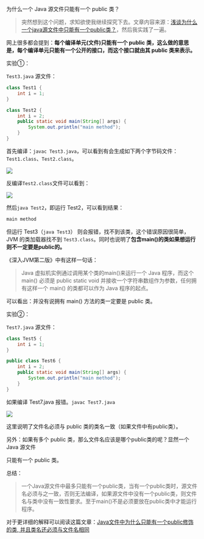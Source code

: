 为什么一个 Java 源文件只能有一个 public 类？

> 突然想到这个问题，求知欲使我继续探究下去。文章内容来源：[浅谈为什么一个java源文件中只能有一个public类？](https://blog.csdn.net/bareheadzzq/article/details/6562211)，然后我实践了一遍。



网上很多都会提到：**每个编译单元(文件)只能有一个 public 类，这么做的意思是，每个编译单元只能有一个公开的接口，而这个接口就由其 public 类来表示。** 

实验①：

`Test3.java` 源文件：

``` java
class Test1 {
	int i = 1;
}

class Test2 {
	int i = 2;
	public static void main(String[] args) {
		System.out.println("main method");
	}
}
```

首先编译：`javac Test3.java`，可以看到有会生成如下两个字节码文件：`Test1.class`、`Test2.class`。

![](https://img-1256179949.cos.ap-shanghai.myqcloud.com/18-5-30-58946191.jpg)

反编译`Test2.class`文件可以看到：

![](https://img-1256179949.cos.ap-shanghai.myqcloud.com/18-5-30-50733391.jpg)

然后`java Test2`，即运行 Test2，可以看到结果：

``` xml
main method
```

但运行 Test3（`java Test3`） 则会报错，找不到该类，这个错误原因很简单，JVM 的类加载器找不到 `Test3.class`。同时也说明了**包含main()的类如果想运行则不一定要是public的。**

《深入JVM第二版》中有这样一句话：

> Java 虚拟机实例通过调用某个类的main()来运行一个 Java 程序，而这个 main() 必须是 public static void 并接收一个字符串数组作为参数，任何拥有这样一个 main() 的类都可以作为 Java 程序的起点。

可以看出：并没有说拥有 main() 方法的类一定要是 public 类。



实验②：

`Test7.java` 源文件：

``` java
class Test5 {
	int i = 1;
}

public class Test6 {
	int i = 2;
	public static void main(String[] args) {
		System.out.println("main method");
    }   
}
```

如果编译 Test7.java 报错。`javac Test7.java`

![](https://img-1256179949.cos.ap-shanghai.myqcloud.com/18-5-30-37207035.jpg)

这里说明了文件名必须与 public 类的类名一致（如果文件中有public类）。

另外：如果有多个 public 类，那么文件名应该是哪个public类的呢？显然一个 Java 源文件

只能有一个 public 类。

总结：

> 一个Java源文件中最多只能有一个public类，当有一个public类时，源文件名必须与之一致，否则无法编译，如果源文件中没有一个public类，则文件名与类中没有一致性要求。至于main()不是必须要放在public类中才能运行程序。



对于更详细的解释可以阅读这篇文章：[Java文件中为什么只能有一个public修饰的类, 并且类名还必须与文件名相同](https://www.cnblogs.com/brucecloud/p/5504242.html)


